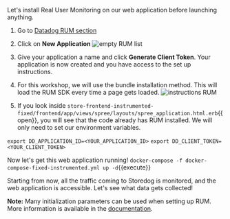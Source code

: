 Let's install Real User Monitoring on our web application before launching anything.

1. Go to [Datadog RUM section](https://app.datadoghq.com/rum/list)
   
2. Click on **New Application** ![empty RUM list](https://p-qKFgO2.t2.n0.cdn.getcloudapp.com/items/X6uow11L/Image%202020-07-21%20at%202.28.29%20PM.png?v=edd5cab32231524cbae8aaef4f0079e2)

3. Give your application a name and click **Generate Client Token**. Your application is now created and you have access to the set up instructions.
   
4. For this workshop, we will use the bundle installation method. This will load the RUM SDK every time a page gets loaded. ![instructions RUM](https://p-qKFgO2.t2.n0.cdn.getcloudapp.com/items/Z4uY0R0R/Image%202020-07-21%20at%202.29.52%20PM.png?v=e9cfcd8697b50d9102e75353a5499a4e)

5. If you look inside `store-frontend-instrumented-fixed/frontend/app/views/spree/layouts/spree_application.html.erb`{{open}}, you will see that the code already has RUM installed. We will only need to set our environment variables.
   
`export DD_APPLICATION_ID=<YOUR_APPLICATION_ID>`
`export DD_CLIENT_TOKEN=<YOUR_CLIENT_TOKEN>`
   
   
Now let's get this web application running! `docker-compose -f docker-compose-fixed-instrumented.yml up -d`{{execute}}

Starting from now, all the traffic coming to Storedog is monitored, and the web application is accessible. Let's see what data gets collected!

**Note:** Many initialization parameters can be used when setting up RUM. More information is available in the [documentation](https://docs.datadoghq.com/real_user_monitoring/installation/?tab=us#initialization-parameters).